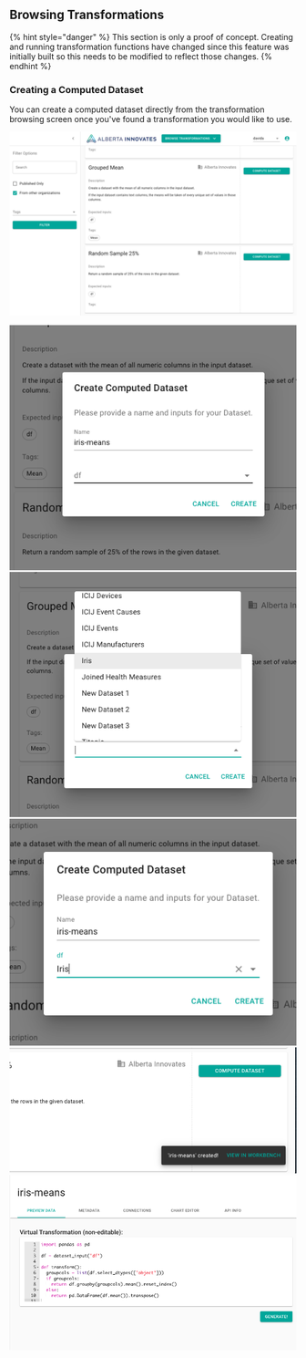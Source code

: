## Browsing Transformations

{% hint style="danger" %}
  This section is only a proof of concept. Creating and running transformation functions have changed since this feature was initially built so this needs to be modified to reflect those changes.
  {% endhint %}
  
### Creating a Computed Dataset

You can create a computed dataset directly from the transformation browsing screen once you've found
a transformation you would like to use.

![compute-dataset-01-browsing](../images/transformation-browser/compute-dataset-01-browsing-transformations.png)

![compute-dataset-02-creating](../images/transformation-browser/compute-dataset-02-creating-computed-dataset.png)
![compute-dataset-03-selecting](../images/transformation-browser/compute-dataset-03-selecting-input-dataset.png)
![compute-dataset-04-selected](../images/transformation-browser/compute-dataset-04-selected-dataset.png)
![compute-dataset-05-notification](../images/transformation-browser/compute-dataset-05-created-computed-dataset-notification.png)
![compute-dataset-06-workbench](../images/transformation-browser/compute-dataset-06-workbench.png)
